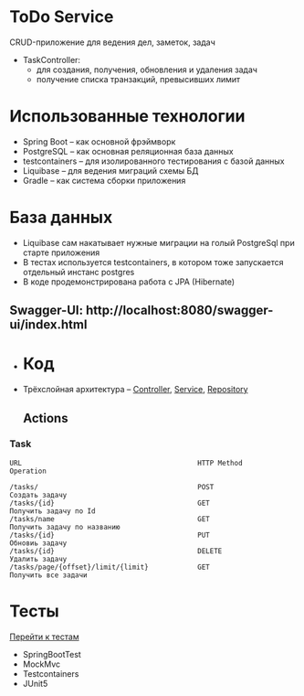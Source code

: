 # ToDo Service

CRUD-приложение для ведения дел, заметок, задач

* TaskController:
  * для создания, получения, обновления и удаления задач
  * получение списка транзакций, превысивших лимит
    
# Использованные технологии

* Spring Boot – как основной фрэймворк
* PostgreSQL – как основная реляционная база данных
* testcontainers – для изолированного тестирования с базой данных
* Liquibase – для ведения миграций схемы БД
* Gradle – как система сборки приложения

# База данных

* Liquibase сам накатывает нужные миграции на голый PostgreSql при старте приложения
* В тестах используется testcontainers, в котором тоже запускается отдельный инстанс
  postgres
* В коде продемонстрирована работа с JPA (Hibernate)
  
## Swagger-UI: http://localhost:8080/swagger-ui/index.html

* # Код

* Трёхслойная
  архитектура – [Controller](src/main/java/com/testtask/todo/controller), [Service](src/main/java/com/testtask/todo/service), [Repository](src/main/java/com/testtask/todo/repository)

  ## Actions
### Task

    URL                                           HTTP Method        Operation
    
    /tasks/                                       POST               Создать задачу
    /tasks/{id}                                   GET                Получить задачу по Id
    /tasks/name                                   GET                Получить задачу по названию
    /tasks/{id}                                   PUT                Обновиь задачу
    /tasks/{id}                                   DELETE             Удалить задачу
    /tasks/page/{offset}/limit/{limit}            GET                Получить все задачи
    
# Тесты
[Перейти к тестам](src/test/java/com/testtask/todo/)

* SpringBootTest
* MockMvc
* Testcontainers
* JUnit5
